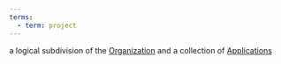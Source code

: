 ```yaml
---
terms:
  - term: project
---
```


a logical subdivision of the [Organization](organization) and a collection of [Applications](application)
